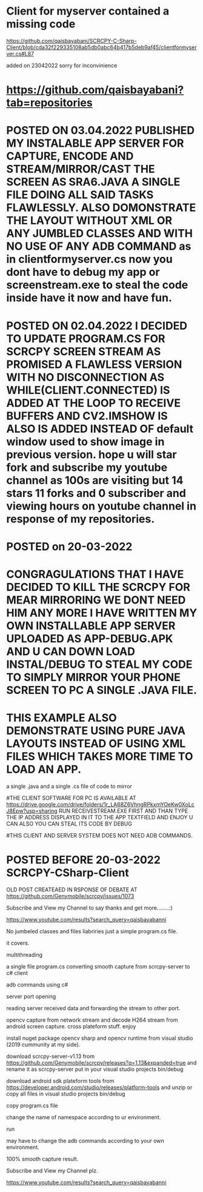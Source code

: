 # Client for myserver contained a missing code

https://github.com/qaisbayabani/SCRCPY-C-Sharp-Client/blob/cda32f229335108ab5db0abc64b417b5deb9af45/clientformyserver.cs#L87

added on 23042022 sorry for inconvinience

# https://github.com/qaisbayabani?tab=repositories

# POSTED ON 03.04.2022 PUBLISHED MY INSTALABLE APP SERVER FOR CAPTURE, ENCODE AND STREAM/MIRROR/CAST THE SCREEN AS SRA6.JAVA A SINGLE FILE DOING ALL SAID TASKS FLAWLESSLY. ALSO DOMONSTRATE THE LAYOUT WITHOUT XML OR ANY JUMBLED CLASSES AND WITH NO USE OF ANY ADB COMMAND as in clientformyserver.cs now you dont have to debug my app or screenstream.exe to steal the code inside have it now and have fun.

# POSTED ON 02.04.2022 I DECIDED TO UPDATE PROGRAM.CS FOR SCRCPY SCREEN STREAM AS PROMISED A FLAWLESS VERSION WITH NO DISCONNECTION AS WHILE(CLIENT.CONNECTED) IS ADDED AT THE LOOP TO RECEIVE BUFFERS AND CV2.IMSHOW IS ALSO IS ADDED INSTEAD OF default window used to show image in previous version. hope u will star fork and subscribe my youtube channel as 100s are visiting but 14 stars 11 forks and 0 subscriber and viewing hours on youtube channel in response of my repositories.

# POSTED on 20-03-2022

# CONGRAGULATIONS THAT I HAVE DECIDED TO KILL THE SCRCPY FOR MEAR MIRRORING WE DONT NEED HIM ANY MORE I HAVE WRITTEN MY OWN INSTALLABLE APP SERVER UPLOADED AS APP-DEBUG.APK AND U CAN DOWN LOAD INSTAL/DEBUG TO STEAL MY CODE TO SIMPLY MIRROR YOUR PHONE SCREEN TO PC A SINGLE .JAVA FILE.

#  THIS EXAMPLE ALSO DEMONSTRATE USING PURE JAVA LAYOUTS INSTEAD OF USING XML FILES WHICH TAKES MORE TIME TO LOAD AN APP.

a single .java and a single .cs file of code to mirror

#THE CLIENT SOFTWARE FOR PC IS AVAILABLE AT https://drive.google.com/drive/folders/1r_LA68Z6VhngRPkxmYOeKw0XoLcJ8Epw?usp=sharing RUN RECEIVESTREAM.EXE FIRST AND THAN TYPE THE IP ADDRESS DISPLAYED IN IT TO THE APP TEXTFIELD AND ENJOY U CAN ALSO YOU CAN STEAL ITS CODE BY DEBUG

#THIS CLIENT AND SERVER SYSTEM DOES NOT NEED ADB COMMANDS.

# POSTED BEFORE 20-03-2022 SCRCPY-CSharp-Client


OLD POST CREATEAED IN RSPONSE OF DEBATE AT https://github.com/Genymobile/scrcpy/issues/1073

Subscribe and View my Channel to say thanks and get more........:)

https://www.youtube.com/results?search_query=qaisbayabanni

No jumbeled classes and files liabriries just a simple program.cs file.

it covers.

multithreading

a single file program.cs converting smooth capture from scrcpy-server to c# client

adb commands using c#

server port opening

reading server received data and forwarding the stream to other port.

opencv capture from network stream and decode H264 stream from android screen capture.
cross plateform stuff.
enjoy

install nuget package opencv sharp and opencv runtime from visual studio (2019 cummunity at my side).

download scrcpy-server-v1.13 from https://github.com/Genymobile/scrcpy/releases?q=1.13&expanded=true and rename it as scrcpy-server put in your visual studio projects bin/debug

download android sdk plateform tools from https://developer.android.com/studio/releases/platform-tools and unzip or copy all files in visual studio projects bin/debug

copy program.cs file

change the name of namespace according to ur environment.

run

may have to change the adb commands according to your own environment.

100% smooth capture result.

Subscribe and View my Channel plz.

https://www.youtube.com/results?search_query=qaisbayabanni

